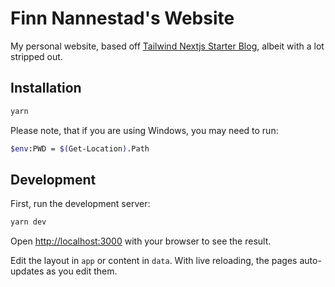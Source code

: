 # Finn Nannestad's Website

My personal website, based off [Tailwind Nextjs Starter Blog](https://github.com/timlrx/tailwind-nextjs-starter-blog), albeit with a lot stripped out.

## Installation

```bash
yarn
```

Please note, that if you are using Windows, you may need to run:

```bash
$env:PWD = $(Get-Location).Path
```

## Development

First, run the development server:

```bash
yarn dev
```

Open [http://localhost:3000](http://localhost:3000) with your browser to see the result.

Edit the layout in `app` or content in `data`. With live reloading, the pages auto-updates as you edit them.
